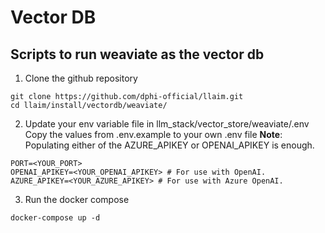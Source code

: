 # Vector DB

## Scripts to run weaviate as the vector db

1. Clone the github repository
```
git clone https://github.com/dphi-official/llaim.git
cd llaim/install/vectordb/weaviate/
```

2. Update your env variable file in llm_stack/vector_store/weaviate/.env
   Copy the values from .env.example to your own .env file
   **Note**: Populating either of the AZURE_APIKEY or OPENAI_APIKEY is enough.
```
PORT=<YOUR_PORT>
OPENAI_APIKEY=<YOUR_OPENAI_APIKEY> # For use with OpenAI.
AZURE_APIKEY=<YOUR_AZURE_APIKEY> # For use with Azure OpenAI.
```

3. Run the docker compose
```
docker-compose up -d
```



